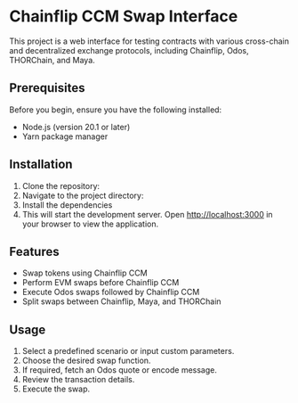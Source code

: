 # Chainflip CCM Swap Interface

This project is a web interface for testing contracts with various cross-chain and decentralized exchange protocols, including Chainflip, Odos, THORChain, and Maya.

## Prerequisites

Before you begin, ensure you have the following installed:
- Node.js (version 20.1 or later)
- Yarn package manager

## Installation

1. Clone the repository:
2.  Navigate to the project directory:
3.  Install the dependencies
4.  This will start the development server. Open [http://localhost:3000](http://localhost:3000/testC) in your browser to view the application.

## Features

- Swap tokens using Chainflip CCM
- Perform EVM swaps before Chainflip CCM
- Execute Odos swaps followed by Chainflip CCM
- Split swaps between Chainflip, Maya, and THORChain

## Usage

1. Select a predefined scenario or input custom parameters.
2. Choose the desired swap function.
3. If required, fetch an Odos quote or encode message.
4. Review the transaction details.
5. Execute the swap.
